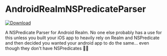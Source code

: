 # AndroidRealmNSPredicateParser
[ ![Download](https://api.bintray.com/packages/jonahstarling/AndroidRealmNSPredicateParser/android-realm-nspredicate-parser/images/download.svg) ](https://bintray.com/jonahstarling/AndroidRealmNSPredicateParser/android-realm-nspredicate-parser/_latestVersion)

A NSPredicate Parser for Android Realm. No one else probably has a use for this unless you built your iOS app to heavily rely on Realm and NSPredicate and then decided you wanted your android app to do the same... even though they don't have NSPredicates 🤔🧐
